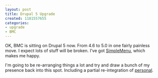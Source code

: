 ```yaml
--- 
layout: post
title: Drupal 5 Upgrade
created: 1181557655
categories: 
- upgrade
- BMC
---
```

<p>OK, BMC is sitting on Drupal 5 now. From 4.6 to 5.0 in one fairly painless move. I expect lots of stuff will be broken. I've got <a href="http://drupal.org/project/simplemenu">SimpleMenu</a>, which makes me happy.</p>

<p>I'm going to be re-arranging things a lot and try and draw a bunch of my presence back into this spot. Including a partial re-integration of <a href="http://personal.bmannconsulting.com">personal</a>.</p>
